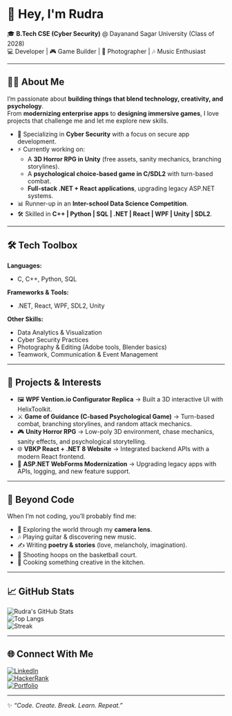 # 👋 Hey, I'm Rudra  

🎓 **B.Tech CSE (Cyber Security)** @ Dayanand Sagar University (Class of 2028)  
💻 Developer | 🎮 Game Builder | 📸 Photographer | 🎶 Music Enthusiast  

---

## 🧑‍💻 About Me  

I’m passionate about **building things that blend technology, creativity, and psychology**.  
From **modernizing enterprise apps** to **designing immersive games**, I love projects that challenge me and let me explore new skills.  

- 🔐 Specializing in **Cyber Security** with a focus on secure app development.  
- ⚡ Currently working on:  
  - A **3D Horror RPG in Unity** (free assets, sanity mechanics, branching storylines).  
  - A **psychological choice-based game in C/SDL2** with turn-based combat.  
  - **Full-stack .NET + React applications**, upgrading legacy ASP.NET systems.  
- 📊 Runner-up in an **Inter-school Data Science Competition**.  
- 🛠️ Skilled in **C++ | Python | SQL | .NET | React | WPF | Unity | SDL2**.  

---

## 🛠️ Tech Toolbox  

**Languages:**  
- C, C++, Python, SQL  

**Frameworks & Tools:**  
- .NET, React, WPF, SDL2, Unity  

**Other Skills:**  
- Data Analytics & Visualization  
- Cyber Security Practices  
- Photography & Editing (Adobe tools, Blender basics)  
- Teamwork, Communication & Event Management  

---

## 🚀 Projects & Interests  

- 🖼️ **WPF Vention.io Configurator Replica** → Built a 3D interactive UI with HelixToolkit.  
- ⚔️ **Game of Guidance (C-based Psychological Game)** → Turn-based combat, branching storylines, and random attack mechanics.  
- 🎮 **Unity Horror RPG** → Low-poly 3D environment, chase mechanics, sanity effects, and psychological storytelling.  
- 🌐 **VBKP React + .NET 8 Website** → Integrated backend APIs with a modern React frontend.  
- 🔧 **ASP.NET WebForms Modernization** → Upgrading legacy apps with APIs, logging, and new feature support.  

---

## 🎨 Beyond Code  

When I’m not coding, you’ll probably find me:  
- 📸 Exploring the world through my **camera lens**.  
- 🎶 Playing guitar & discovering new music.  
- ✍️ Writing **poetry & stories** (love, melancholy, imagination).  
- 🏀 Shooting hoops on the basketball court.  
- 🍳 Cooking something creative in the kitchen.  

---

## 📈 GitHub Stats  

![Rudra's GitHub Stats](https://github-readme-stats.vercel.app/api?username=your-username&show_icons=true&theme=radical)  
![Top Langs](https://github-readme-stats.vercel.app/api/top-langs/?username=your-username&layout=compact&theme=radical)  
![Streak](https://github-readme-streak-stats.herokuapp.com/?user=your-username&theme=radical)  

---

## 🌐 Connect With Me  

[![LinkedIn](https://img.shields.io/badge/LinkedIn-0077B5?style=for-the-badge&logo=linkedin&logoColor=white)](https://www.linkedin.com/)  
[![HackerRank](https://img.shields.io/badge/HackerRank-2EC866?style=for-the-badge&logo=HackerRank&logoColor=white)](https://www.hackerrank.com/)  
[![Portfolio](https://img.shields.io/badge/Portfolio-000000?style=for-the-badge&logo=About.me&logoColor=white)](https://your-portfolio-link.com)  

---

✨ *“Code. Create. Break. Learn. Repeat.”*  
